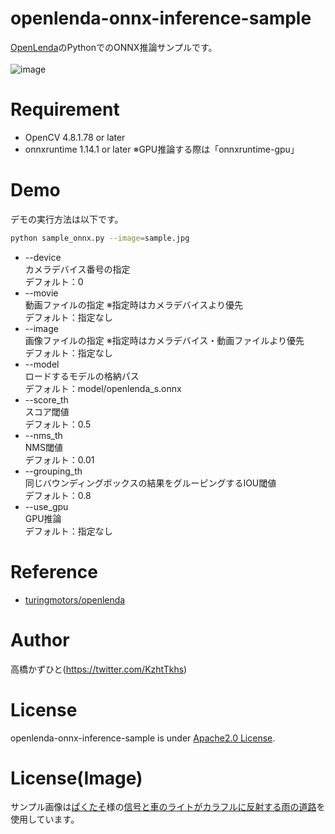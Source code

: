 # openlenda-onnx-inference-sample
[OpenLenda](https://github.com/turingmotors/openlenda)のPythonでのONNX推論サンプルです。<br>
<br>
![image](https://github.com/Kazuhito00/openlenda-onnx-inference-sample/assets/37477845/6ec75ecf-ad4f-433b-96a1-8e7ad4a42a91)


# Requirement 
* OpenCV 4.8.1.78 or later
* onnxruntime 1.14.1 or later ※GPU推論する際は「onnxruntime-gpu」

# Demo
デモの実行方法は以下です。
```bash
python sample_onnx.py --image=sample.jpg
```
* --device<br>
カメラデバイス番号の指定<br>
デフォルト：0
* --movie<br>
動画ファイルの指定 ※指定時はカメラデバイスより優先<br>
デフォルト：指定なし
* --image<br>
画像ファイルの指定 ※指定時はカメラデバイス・動画ファイルより優先<br>
デフォルト：指定なし
* --model<br>
ロードするモデルの格納パス<br>
デフォルト：model/openlenda_s.onnx
* --score_th<br>
スコア閾値<br>
デフォルト：0.5
* --nms_th<br>
NMS閾値<br>
デフォルト：0.01
* --grouping_th<br>
同じバウンディングボックスの結果をグルーピングするIOU閾値<br>
デフォルト：0.8
* --use_gpu<br>
GPU推論<br>
デフォルト：指定なし

# Reference
* [turingmotors/openlenda](https://github.com/turingmotors/openlenda)

# Author
高橋かずひと(https://twitter.com/KzhtTkhs)
 
# License 
openlenda-onnx-inference-sample is under [Apache2.0 License](LICENSE).

# License(Image)
サンプル画像は[ぱくたそ](https://www.pakutaso.com/)様の[信号と車のライトがカラフルに反射する雨の道路](https://www.pakutaso.com/20230304087post-46153.html)を使用しています。
